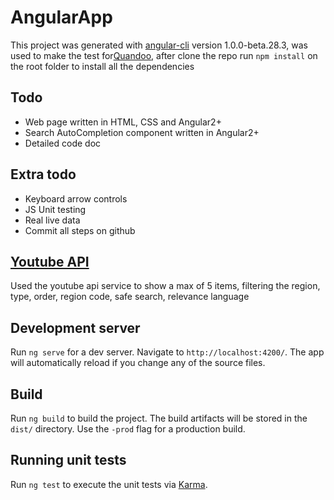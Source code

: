 # AngularApp

This project was generated with [angular-cli](https://github.com/angular/angular-cli) version 1.0.0-beta.28.3, was used to make the test for[Quandoo](https://quandoo.de), after clone the repo run `npm install` on the root folder to install all the dependencies

## Todo

- Web page written in HTML, CSS and Angular2+
- Search AutoCompletion component written in Angular2+
- Detailed code doc

## Extra todo

- Keyboard arrow controls
- JS Unit testing
- Real live data
- Commit all steps on github 

## [Youtube API](https://developers.google.com/youtube/v3/docs/)
Used the youtube api service to show a max of 5 items, filtering the region, type, order, region code, safe search, relevance language

## Development server
Run `ng serve` for a dev server. Navigate to `http://localhost:4200/`. The app will automatically reload if you change any of the source files.

## Build

Run `ng build` to build the project. The build artifacts will be stored in the `dist/` directory. Use the `-prod` flag for a production build.

## Running unit tests

Run `ng test` to execute the unit tests via [Karma](https://karma-runner.github.io).

